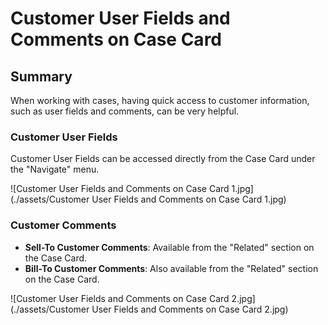 # Customer User Fields and Comments on Case Card

## Summary 

When working with cases, having quick access to customer information, such as user fields and comments, can be very helpful.

### Customer User Fields

Customer User Fields can be accessed directly from the Case Card under the "Navigate" menu.

![Customer User Fields and Comments on Case Card 1.jpg](./assets/Customer User Fields and Comments on Case Card 1.jpg)


### Customer Comments

- **Sell-To Customer Comments**: Available from the "Related" section on the Case Card.
- **Bill-To Customer Comments**: Also available from the "Related" section on the Case Card.


![Customer User Fields and Comments on Case Card 2.jpg](./assets/Customer User Fields and Comments on Case Card 2.jpg)